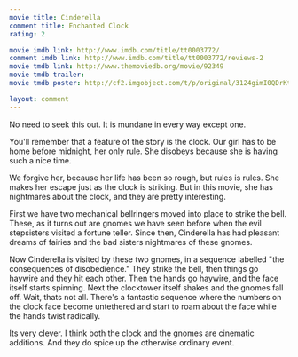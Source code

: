```yaml
---
movie title: Cinderella
comment title: Enchanted Clock
rating: 2

movie imdb link: http://www.imdb.com/title/tt0003772/
comment imdb link: http://www.imdb.com/title/tt0003772/reviews-2
movie tmdb link: http://www.themoviedb.org/movie/92349
movie tmdb trailer: 
movie tmdb poster: http://cf2.imgobject.com/t/p/original/3124gimI0QDrKtdw1HRpztc1SmS.jpg

layout: comment
---
```


No need to seek this out. It is mundane in every way except one.

You'll remember that a feature of the story is the clock. Our girl has to be home before midnight, her only rule. She disobeys because she is having such a nice time.

We forgive her, because her life has been so rough, but rules is rules. She makes her escape just as the clock is striking. But in this movie, she has nightmares about the clock, and they are pretty interesting.

First we have two mechanical bellringers moved into place to strike the bell. These, as it turns out are gnomes we have seen before when the evil stepsisters visited a fortune teller. Since then, Cinderella has had pleasant dreams of fairies and the bad sisters nightmares of these gnomes.

Now Cinderella is visited by these two gnomes, in a sequence labelled "the consequences of disobedience." They strike the bell, then things go haywire and they hit each other. Then the hands go haywire, and the face itself starts spinning. Next the clocktower itself shakes and the gnomes fall off. Wait, thats not all. There's a fantastic sequence where the numbers on the clock face become untethered and start to roam about the face while the hands twist radically.

Its very clever. I think both the clock and the gnomes are cinematic additions. And they do spice up the otherwise ordinary event.